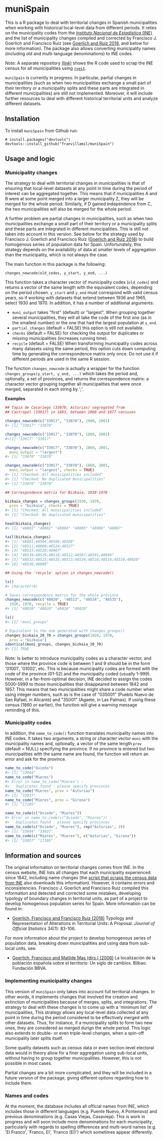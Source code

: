 muniSpain
=========

This is a R package to deal with territorial changes in Spanish municipalities when working with historical local-level data from different periods.
It relies on the municipality codes from the [*Instituto Nacional de Estadística* (INE)](http://ine.es/) and the list of municipality changes compiled and corrected by Francisco J. Goerlich and Francisco Ruiz (see [Goerlich and Ruiz 2018](https://doi.org/10.1515/jos-2018-0005), and below for more information).
The package also allows converting municipality names (including old and multi-language denominations) to INE codes.

*Note:* A separate repository [(link)](https://github.com/franvillamil/scrap_INE_census) shows the R code used to scrap the INE census for all municipalities using [`rvest`](https://github.com/hadley/rvest).

`muniSpain` is currently in progress. In particular, partial changes in municipalities (such as when two municipalities exchange a small part of their territory or a municipality splits and these parts are integrated in different municipalities) are still not implemented.
Moreover, it will include further resources to deal with different historical territorial units and analyze different datasets.

## Installation

To install `muniSpain` from Github run:

```
# install.packages("devtools")
devtools::install_github("franvillamil/muniSpain")
```

## Usage and logic

### Municipality changes

The strategy to deal with territorial changes in municipalities is that of ensuring that local-level datasets at any point in time during the period of interest can be aggregated together. This means that if municipalities A and B were at some point merged into a larger municipality Z, they will be merged for the whole period. Similarly, if D gained independence from C, the two municipalities will also be merged for the whole period.

A further problem are partial changes in municipalities, such as when two municipalities exchange a small part of their territory or a municipality splits and these parts are integrated in different municipalities. This is still not taken into account in this version. See below for the strategy used by Francisco J. Goerlich and Francisco Ruiz ([Goerlich and Ruiz 2018](https://doi.org/10.1515/jos-2018-0005)) to build homogenous series of population data for Spain. Unfortunately, this strategy depends on the availability of data at smaller levels of aggregation than the municipality, which is not always the case.

The main function in this package is the following:

`changes_newcode(old_codes, y_start, y_end, ...)`

This function takes a character vector of municipality codes (`old_codes`) and returns a vector of the same length with the equivalent codes, depending on the period chosen. `y_start`  and `y_end` must correspond with valid census years, so if working with datasets that extend between 1936 and 1965, select 1930 and 1970. In addition, it has a number of additional arguments:

  * `muni_output` takes "first" (default) or "largest". When grouping together several municipalities, they will all take the code of the first one (as in the smallest number) or the one that had the largest population at `y_end`.
  * `partial_changes` (default = FALSE) this option is still not available.
  * `checks` (default = FALSE) for checking the output for duplicates or missing municipalities (increases running time).
  * `recycle` (default = FALSE) When transforming municipality codes across many datasets using the same period, this option cuts down computing time by generating the correspondence matrix only once. Do not use it if different periods are used in the same R session.

The function `changes_newcode` is actually a wrapper for the function `changes_groups(y_start, y_end, ...)` which takes the period and, optionally, a set of provinces, and returns the correspondence matrix: a character vector grouping together all municipalities that were once merged, separated in each string by ';'.

**Examples**

``` r
## Tapia de Casariego (33070, Asturias) segregated from
## Castropol (33017) in 1863, between 1860 and 1877 censuses

changes_newcode(c("33017", "33070"), 1900, 2001)
#> [1] "33017" "33070"

changes_newcode(c("33017", "33070"), 1860, 2001)
#>[1] "33017" "33017"

changes_newcode(c("33017", "33070"), 1860, 2001,
  muni_output = "largest")
#> [1] "33070" "33070"

changes_newcode(c("33017", "33070"), 1860, 2001,
  muni_output = "largest", checks = TRUE)
#> [1] "Checked: All municipalities included"
#> [1] "Checked: No duplicated municipalities"
#> [1] "33070" "33070"
```

``` r
## Correspondence matrix for Bizkaia, 1930-1970

bizkaia_changes = changes_groups(1930, 1970,
  prov = "bizkaia", checks = TRUE)
#> [1] "Checked: All municipalities included"
#> [1] "Checked: No duplicated municipalities"

head(bizkaia_changes)
#> [1] "48001" "48002" "48004" "48005" "48006" "48007"

tail(bizkaia_changes)
#> [1] "48091;48504;48506;48508"
#> [2] "48511;48060;48524;48527"
#> [3] "48523;48520;48067"
#> [4] "48530;48529;48518;48512;48507;48501;48046"
#> [5] "48532;48525;48535;48513;48534;48516;48514;48510;48020"
#> [6] "48536;48009"
```

``` r
## Using the `recycle' option in changes_newcode()

ls()
#> character(0)

# Saves correspondence matrix for the whole province
changes_newcode(c("48020", "48513", "48534", "48535"),
  1920, 1970, recycle = TRUE)
#> [1] "48020" "48020" "48020" "48020"

ls()
#> [1] "muni_groups"

# Equivalent to the one generated with changes_groups()
changes_bizkaia_20_70 = changes_groups(1920, 1970,
  prov = "bizkaia")
identical(muni_groups, changes_bizkaia_20_70)
#> [1] TRUE

```

_Note:_
Is better to introduce municipality codes as a character vector, and those where the province code is between 1 and 9 should be in the form '01001', '01002', etc. This is because municipality codes are formed with the code of the province (01-52) and the municipality coded (usually 1-999). However, in a far-from-optimal decision, INE decided to assign the codes 5000-5999 to those municipalities that disappeared between 1842 and 1857. This means that two municipalities might share a code number when using integer numbers, such as is the case of "035001" (Pueblo Nuevo de San Rafael, in Alicante) and "35001" (Agaete, in Las Palmas). If using these census (1860 or earlier), the function will give a warning message reminding of this.

### Municipality codes

In addition, the `name_to_code()` function translates municipality names into INE codes. It takes two arguments, a string or character vector `muni` with the municipality names and, optionally, a vector of the same length `prov` (default = NULL) specifying the province. If no province is entered but two municipalities with the same name are found, the function will return an error and ask for the province.

``` r
name_to_code("Oviedo")
#> [1] "33044"
name_to_code("Mieres")
#> Error in name_to_code("Mieres") :
#>   Duplicates found - please specify provinces
name_to_code("Mieres", prov = "Asturias")
#> [1] "33037"
name_to_code("Mieres", prov = "Girona")
#> [1] "17105"

name_to_code(c("Oviedo", "Mieres"))
#> Error in name_to_code(c("Oviedo", "Mieres")) :
#>   Duplicates found - please specify provinces
name_to_code(c("Oviedo", "Mieres"), rep("Asturias", 2))
#> [1] "33044" "33037"
name_to_code(c("Mieres", "Mieres"), c("Asturias", "Girona"))
#> [1] "33037" "17105"
```

## Information and sources

The original information on territorial changes comes from INE. In the census website, INE lists all changes that each municipality experienced since 1842, including name changes (the [script that scraps the census data from INE](https://github.com/franvillamil/scrap_INE_census) also downloads this information). However, it contains errors and inconsistencies. Francisco J. Goerlich and Francisco Ruiz compiled this information and detected and corrected some mistakes, developing typology of boundary changes in territorial units, as part of a project to develop homogenous population series for Spain. More information can be found in:

* [Goerlich, Francisco and Francisco Ruiz (2018)](https://content.sciendo.com/view/journals/jos/34/1/article-p83.xml) Typology and Representation of Alterations in Territorial Units: A Proposal. _Journal of Official Statistics_ 34(1): 83-106.

For more information about the project to develop homogenous series of population data, breaking down municipalities and using data from sub-local units, see:

* [Goerlich, Francisco and Matilde Mas (dirs.) (2006)](https://www.fbbva.es/wp-content/uploads/2017/05/dat/DE_2006_IVIE_localizacion_poblacion_espanola.pdf) La localización de la población española sobre el territorio: Un siglo de cambios. Bilbao: Fundación BBVA.

### Implementing municipality changes

This version of `muniSpain` only takes into account full territorial changes. In other words, it implements changes that involved the creation and extinction of municipalities because of merges, splits, and integrations. The strategy to deal with these changes is to come up with a 'minimum list' of municipalities, This strategy allows any local-level data collected at any point in time during the period considered to be effectively merged with other datasets. Thus, for instance, if a municipality splits to form two new ones, they are considered as merged durign the whole period. This logic also extends to double- or even triple-level changes, when a spin-off municipality later splits itself.

Some quality datasets such as census data or even section-level electoral data would in theory allow for a finer aggregation using sub-local units, without having to group together municipalities. However, this is not possible in most cases.

Partial changes are a bit more complicated, and they will be included in a future version of the package, giving different options regarding how to include them.

### Names and codes

At the moment, the database includes all official names from INE, which includes those in different languages (e.g. Puente Nuevo, A Pontenova) and previous denominations (e.g. Casas Viejas, Casavieja). This is work in progress and will soon include more denominations for each municipality, particularly with regards to spelling differences and multi-word names (e.g. 'El Franco', 'Franco, El', 'Franco (El)') which sometimes appear differently.
